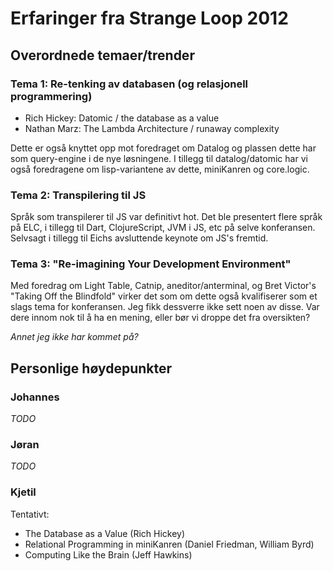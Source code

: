 Erfaringer fra Strange Loop 2012
================================

Overordnede temaer/trender
--------------------------

### Tema 1: Re-tenking av databasen (og relasjonell programmering)

- Rich Hickey: Datomic / the database as a value
- Nathan Marz: The Lambda Architecture / runaway complexity

Dette er også knyttet opp mot foredraget om Datalog og plassen dette har som query-engine i de nye løsningene.
I tillegg til datalog/datomic har vi også foredragene om lisp-variantene av dette, miniKanren og core.logic.

### Tema 2: Transpilering til JS

Språk som transpilerer til JS var definitivt hot.
Det ble presentert flere språk på ELC, i tillegg til Dart, ClojureScript, JVM i JS, etc på selve konferansen.
Selvsagt i tillegg til Eichs avsluttende keynote om JS's fremtid.

### Tema 3: "Re-imagining Your Development Environment"

Med foredrag om Light Table, Catnip, aneditor/anterminal, og Bret Victor's "Taking Off the Blindfold" virker det som om dette også kvalifiserer som et slags tema for konferansen.
Jeg fikk dessverre ikke sett noen av disse.
Var dere innom nok til å ha en mening, eller bør vi droppe det fra oversikten?

*Annet jeg ikke har kommet på?*

Personlige høydepunkter
-----------------------

### Johannes

*TODO*

### Jøran

*TODO*

### Kjetil

Tentativt:

- The Database as a Value (Rich Hickey)
- Relational Programming in miniKanren (Daniel Friedman, William Byrd)
- Computing Like the Brain (Jeff Hawkins)

